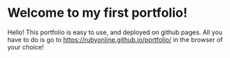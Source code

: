 # Welcome to my first portfolio!

Hello! This portfolio is easy to use, and deployed on github pages. All you have to do is go to https://rubyonline.github.io/portfolio/ in the browser of your choice!